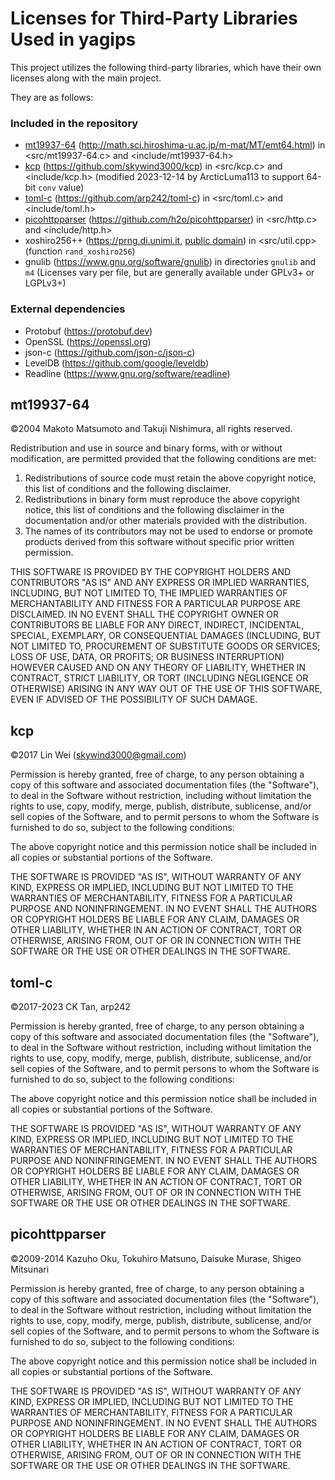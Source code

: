 # Licenses for Third-Party Libraries Used in yagips

This project utilizes the following third-party libraries, which have their own licenses along with the main project.

They are as follows:

### Included in the repository

* [mt19937-64](#mt19937-64) \(<http://math.sci.hiroshima-u.ac.jp/m-mat/MT/emt64.html>\) in <src/mt19937-64.c> and <include/mt19937-64.h>
* [kcp](#kcp) \(<https://github.com/skywind3000/kcp>\) in <src/kcp.c> and <include/kcp.h> \(modified 2023-12-14 by ArcticLuma113 to support 64-bit `conv` value\)
* [toml-c](#toml-c) \(<https://github.com/arp242/toml-c>\) in <src/toml.c> and <include/toml.h>
* [picohttpparser](#picohttpparser) \(<https://github.com/h2o/picohttpparser>\) in <src/http.c> and <include/http.h>
* xoshiro256++ \(<https://prng.di.unimi.it>, [public domain](https://creativecommons.org/publicdomain/zero/1.0)\) in <src/util.cpp> \(function `rand_xoshiro256`\)
* gnulib \(<https://www.gnu.org/software/gnulib>\) in directories `gnulib` and `m4` \(Licenses vary per file, but are generally available under GPLv3+ or LGPLv3+\)

### External dependencies

* Protobuf \(<https://protobuf.dev>\)
* OpenSSL \(<https://openssl.org>\)
* json-c \(<https://github.com/json-c/json-c>\)
* LevelDB \(<https://github.com/google/leveldb>\)
* Readline \(<https://www.gnu.org/software/readline>\)

## mt19937-64

©2004 Makoto Matsumoto and Takuji Nishimura, all rights reserved.

Redistribution and use in source and binary forms, with or without modification, are permitted provided that the following conditions are met:

1. Redistributions of source code must retain the above copyright notice, this list of conditions and the following disclaimer.
2. Redistributions in binary form must reproduce the above copyright notice, this list of conditions and the following disclaimer in the documentation and/or other materials provided with the distribution.
3. The names of its contributors may not be used to endorse or promote products derived from this software without specific prior written permission.

THIS SOFTWARE IS PROVIDED BY THE COPYRIGHT HOLDERS AND CONTRIBUTORS "AS IS" AND ANY EXPRESS OR IMPLIED WARRANTIES, INCLUDING, BUT NOT LIMITED TO, THE IMPLIED WARRANTIES OF MERCHANTABILITY AND FITNESS FOR A PARTICULAR PURPOSE ARE DISCLAIMED.  IN NO EVENT SHALL THE COPYRIGHT OWNER OR CONTRIBUTORS BE LIABLE FOR ANY DIRECT, INDIRECT, INCIDENTAL, SPECIAL, EXEMPLARY, OR CONSEQUENTIAL DAMAGES (INCLUDING, BUT NOT LIMITED TO, PROCUREMENT OF SUBSTITUTE GOODS OR SERVICES; LOSS OF USE, DATA, OR PROFITS; OR BUSINESS INTERRUPTION) HOWEVER CAUSED AND ON ANY THEORY OF LIABILITY, WHETHER IN CONTRACT, STRICT LIABILITY, OR TORT (INCLUDING NEGLIGENCE OR OTHERWISE) ARISING IN ANY WAY OUT OF THE USE OF THIS SOFTWARE, EVEN IF ADVISED OF THE POSSIBILITY OF SUCH DAMAGE.

## kcp

©2017 Lin Wei (skywind3000@gmail.com)

Permission is hereby granted, free of charge, to any person obtaining a copy of this software and associated documentation files (the "Software"), to deal in the Software without restriction, including without limitation the rights to use, copy, modify, merge, publish, distribute, sublicense, and/or sell copies of the Software, and to permit persons to whom the Software is furnished to do so, subject to the following conditions:

The above copyright notice and this permission notice shall be included in all copies or substantial portions of the Software.

THE SOFTWARE IS PROVIDED "AS IS", WITHOUT WARRANTY OF ANY KIND, EXPRESS OR IMPLIED, INCLUDING BUT NOT LIMITED TO THE WARRANTIES OF MERCHANTABILITY, FITNESS FOR A PARTICULAR PURPOSE AND NONINFRINGEMENT. IN NO EVENT SHALL THE AUTHORS OR COPYRIGHT HOLDERS BE LIABLE FOR ANY CLAIM, DAMAGES OR OTHER LIABILITY, WHETHER IN AN ACTION OF CONTRACT, TORT OR OTHERWISE, ARISING FROM, OUT OF OR IN CONNECTION WITH THE SOFTWARE OR THE USE OR OTHER DEALINGS IN THE SOFTWARE.

## toml-c

©2017-2023 CK Tan, arp242

Permission is hereby granted, free of charge, to any person obtaining a copy of this software and associated documentation files (the "Software"), to deal in the Software without restriction, including without limitation the rights to use, copy, modify, merge, publish, distribute, sublicense, and/or sell copies of the Software, and to permit persons to whom the Software is furnished to do so, subject to the following conditions:

The above copyright notice and this permission notice shall be included in all copies or substantial portions of the Software.

THE SOFTWARE IS PROVIDED "AS IS", WITHOUT WARRANTY OF ANY KIND, EXPRESS OR IMPLIED, INCLUDING BUT NOT LIMITED TO THE WARRANTIES OF MERCHANTABILITY, FITNESS FOR A PARTICULAR PURPOSE AND NONINFRINGEMENT. IN NO EVENT SHALL THE AUTHORS OR COPYRIGHT HOLDERS BE LIABLE FOR ANY CLAIM, DAMAGES OR OTHER LIABILITY, WHETHER IN AN ACTION OF CONTRACT, TORT OR OTHERWISE, ARISING FROM, OUT OF OR IN CONNECTION WITH THE SOFTWARE OR THE USE OR OTHER DEALINGS IN THE SOFTWARE.

## picohttpparser

©2009-2014 Kazuho Oku, Tokuhiro Matsuno, Daisuke Murase, Shigeo Mitsunari

Permission is hereby granted, free of charge, to any person obtaining a copy of this software and associated documentation files (the "Software"), to deal in the Software without restriction, including without limitation the rights to use, copy, modify, merge, publish, distribute, sublicense, and/or sell copies of the Software, and to permit persons to whom the Software is furnished to do so, subject to the following conditions:

The above copyright notice and this permission notice shall be included in all copies or substantial portions of the Software.

THE SOFTWARE IS PROVIDED "AS IS", WITHOUT WARRANTY OF ANY KIND, EXPRESS OR IMPLIED, INCLUDING BUT NOT LIMITED TO THE WARRANTIES OF MERCHANTABILITY, FITNESS FOR A PARTICULAR PURPOSE AND NONINFRINGEMENT. IN NO EVENT SHALL THE AUTHORS OR COPYRIGHT HOLDERS BE LIABLE FOR ANY CLAIM, DAMAGES OR OTHER LIABILITY, WHETHER IN AN ACTION OF CONTRACT, TORT OR OTHERWISE, ARISING FROM, OUT OF OR IN CONNECTION WITH THE SOFTWARE OR THE USE OR OTHER DEALINGS IN THE SOFTWARE.
